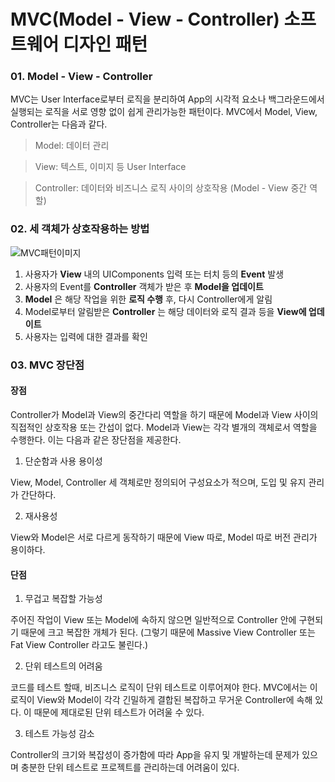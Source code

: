 # MVC(Model - View - Controller) 소프트웨어 디자인 패턴

### 01. Model - View - Controller
MVC는 User Interface로부터 로직을 분리하여 App의 시각적 요소나 백그라운드에서 실행되는 로직을 서로 영향 없이 쉽게 관리가능한 패턴이다. MVC에서 Model, View, Controller는 다음과 같다.
> Model: 데이터 관리

> View: 텍스트, 이미지 등 User Interface

> Controller: 데이터와 비즈니스 로직 사이의 상호작용 (Model - View 중간 역할)

### 02. 세 객체가 상호작용하는 방법
![MVC패턴이미지](https://github.com/Kim-leo/TIL/assets/77371366/59843cab-9237-4674-844b-0ae16b581208)
1. 사용자가 __View__ 내의 UIComponents 입력 또는 터치 등의 __Event__ 발생
2. 사용자의 Event를 __Controller__ 객체가 받은 후 __Model을 업데이트__
3. __Model__ 은 해당 작업을 위한 __로직 수행__ 후, 다시 Controller에게 알림
4. Model로부터 알림받은 __Controller__ 는 해당 데이터와 로직 결과 등을 __View에 업데이트__
5. 사용자는 입력에 대한 결과를 확인

### 03. MVC 장단점
#### 장점
Controller가 Model과 View의 중간다리 역할을 하기 때문에 Model과 View 사이의 직접적인 상호작용 또는 간섭이 없다. Model과 View는 각각 별개의 객체로서 역할을 수행한다. 이는 다음과 같은 장단점을 제공한다.
1. 단순함과 사용 용이성

View, Model, Controller 세 객체로만 정의되어 구성요소가 적으며, 도입 및 유지 관리가 간단하다.

2. 재사용성

View와 Model은 서로 다르게 동작하기 때문에 View 따로, Model 따로 버전 관리가 용이하다.

#### 단점
1. 무겁고 복잡할 가능성

주어진 작업이 View 또는 Model에 속하지 않으면 일반적으로 Controller 안에 구현되기 때문에 크고 복잡한 개체가 된다. (그렇기 때문에 Massive View Controller 또는 Fat View Controller 라고도 불린다.)

2. 단위 테스트의 어려움

코드를 테스트 할때, 비즈니스 로직이 단위 테스트로 이루어져야 한다. MVC에서는 이 로직이 View와 Model이 각각 긴밀하게 결합된 복잡하고 무거운 Controller에 속해 있다. 이 때문에 제대로된 단위 테스트가 어려울 수 있다.

3. 테스트 가능성 감소

Controller의 크기와 복잡성이 증가함에 따라 App을 유지 및 개발하는데 문제가 있으며 충분한 단위 테스트로 프로젝트를 관리하는데 어려움이 있다.
